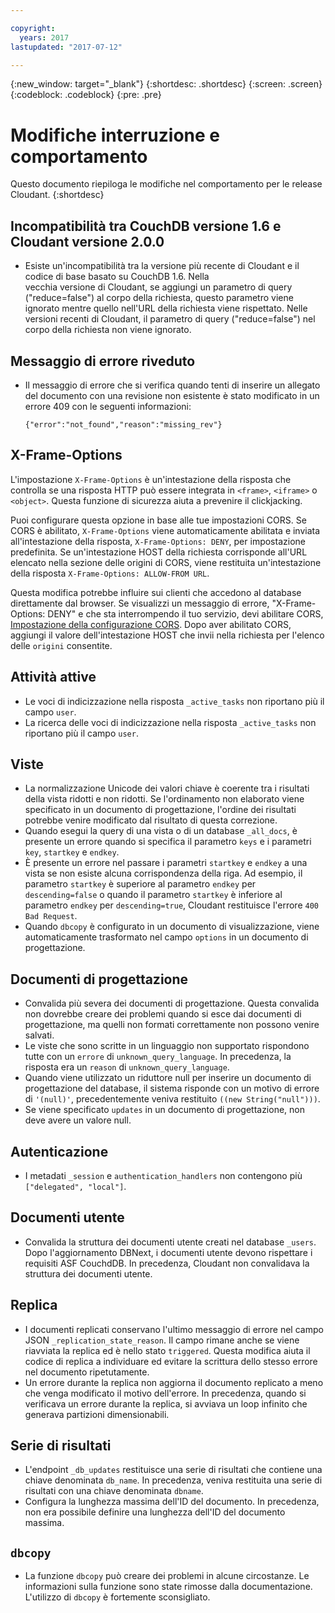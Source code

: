 ```yaml
---

copyright:
  years: 2017
lastupdated: "2017-07-12"

---
```


{:new_window: target="_blank"}
{:shortdesc: .shortdesc}
{:screen: .screen}
{:codeblock: .codeblock}
{:pre: .pre}

<!-- Acrolinx: 2017-07-12 -->

# Modifiche interruzione e comportamento

Questo documento riepiloga le modifiche nel comportamento per le release Cloudant.
{:shortdesc}

## Incompatibilità tra CouchDB versione 1.6 e Cloudant versione 2.0.0

-   Esiste un'incompatibilità tra la versione più recente di Cloudant e il codice di base basato su CouchDB 1.6. Nella  
    vecchia versione di Cloudant, se aggiungi un parametro di query ("reduce=false") al corpo della richiesta, questo parametro
    viene ignorato mentre quello nell'URL della richiesta viene rispettato. Nelle versioni recenti di
    Cloudant, il parametro di query ("reduce=false") nel corpo della richiesta non viene ignorato.

## Messaggio di errore riveduto

- Il messaggio di errore che si verifica quando tenti di inserire un allegato del documento con una revisione non esistente è stato modificato in un errore 409 con le seguenti informazioni:

	```
	{"error":"not_found","reason":"missing_rev"}
	```

## X-Frame-Options

L'impostazione `X-Frame-Options` è un'intestazione della risposta che controlla se una risposta HTTP può essere integrata in `<frame>`, `<iframe>` o `<object>`. Questa funzione di sicurezza aiuta a prevenire il clickjacking.

Puoi configurare questa opzione in base alle tue impostazioni CORS. Se CORS è abilitato, `X-Frame-Options` viene automaticamente abilitata e inviata all'intestazione della risposta, `X-Frame-Options: DENY`, per impostazione predefinita. Se un'intestazione HOST della richiesta corrisponde all'URL elencato nella sezione delle origini di CORS, viene restituita un'intestazione della risposta `X-Frame-Options: ALLOW-FROM URL`.
 
Questa modifica potrebbe influire sui clienti che accedono al database direttamente dal browser. Se visualizzi un messaggio di errore, "X-Frame-Options: DENY"
e che sta interrompendo il tuo servizio, devi abilitare CORS,
[Impostazione della configurazione CORS](../api/cors.html#setting-the-cors-configuration). Dopo aver abilitato CORS,
aggiungi il valore dell'intestazione HOST che invii nella richiesta
per l'elenco delle `origini` consentite.

## Attività attive

-   Le voci di indicizzazione nella risposta `_active_tasks` non riportano più il campo `user`.
-   La ricerca delle voci di indicizzazione nella risposta `_active_tasks` non riportano più il campo `user`.

## Viste 

-   La normalizzazione Unicode dei valori chiave è coerente tra i risultati della vista ridotti e non ridotti. Se l'ordinamento non elaborato viene specificato in un documento di progettazione, l'ordine dei risultati potrebbe venire modificato dal risultato di questa correzione.
-   Quando esegui la query di una vista o di un database `_all_docs`, è presente un errore quando si specifica il parametro `keys` e i parametri `key`, `startkey` e `endkey`.
-   È presente un errore nel passare i parametri `startkey` e `endkey` a una vista se non esiste alcuna corrispondenza della riga. Ad esempio, il parametro `startkey` è superiore al parametro `endkey` per `descending=false` o quando il parametro `startkey` è inferiore al parametro `endkey` per `descending=true`, Cloudant restituisce l'errore `400 Bad Request`.
-   Quando `dbcopy` è configurato in un documento di visualizzazione, viene automaticamente trasformato nel campo `options` in un documento di progettazione. 

## Documenti di progettazione

-   Convalida più severa dei documenti di progettazione. Questa convalida non dovrebbe creare dei problemi quando si esce dai documenti di progettazione, ma quelli non formati correttamente non possono venire salvati.
-   Le viste che sono scritte in un linguaggio non supportato rispondono tutte con un `errore` di `unknown_query_language`. In precedenza, la risposta era un `reason` di `unknown_query_language`.
-   Quando viene utilizzato un riduttore null per inserire un documento di progettazione del database, il sistema risponde con un motivo di errore di `'(null)'`, precedentemente veniva restituito `((new String("null")))`.
-   Se viene specificato `updates` in un documento di progettazione, non deve avere un valore null.

## Autenticazione

-   I metadati `_session` e `authentication_handlers` non contengono più `["delegated", "local"]`.

## Documenti utente

-   Convalida la struttura dei documenti utente creati nel database `_users`. Dopo l'aggiornamento DBNext, i documenti utente devono rispettare i requisiti ASF CouchdDB. In precedenza, Cloudant non convalidava la struttura dei documenti utente. 

## Replica 

-   I documenti replicati conservano l'ultimo messaggio di errore nel campo JSON `_replication_state_reason`. Il campo rimane anche se viene riavviata la replica ed è nello stato `triggered`. Questa modifica aiuta il codice di replica a individuare ed evitare la scrittura dello stesso errore nel documento ripetutamente.
-   Un errore durante la replica non aggiorna il documento replicato a meno che venga modificato il motivo dell'errore. In precedenza, quando si verificava un errore durante la replica, si avviava un loop infinito che generava partizioni dimensionabili.  

## Serie di risultati

-   L'endpoint `_db_updates` restituisce una serie di risultati che contiene una chiave denominata `db_name`. In precedenza, veniva restituita una serie di risultati con una chiave denominata `dbname`.
-   Configura la lunghezza massima dell'ID del documento. In precedenza, non era possibile definire una lunghezza dell'ID del documento massima.

## `dbcopy`

- La funzione `dbcopy` può creare dei problemi in alcune circostanze.
  Le informazioni sulla funzione sono state rimosse dalla documentazione.
  L'utilizzo di `dbcopy` è fortemente sconsigliato.
